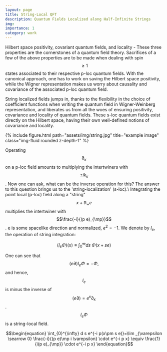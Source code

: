 ```yaml
---
layout: page
title: String-Local QFT
description: Quantum Fields Localized along Half-Infinite Strings
img:
importance: 1
category: work
---
```


Hilbert space positivity, covariant quantum fields, and locality - These three properties are the cornerstones of a quantum field theory. Sacrifices of a few of the above properties are to be made when dealing with spin$$\geq1$$ states associated to their respective p-loc quantum fields. With the canonical approach, one has to work on saving the Hilbert space positivity, while the Wigner representation makes us worry about causality and covariance of the associated p-loc quantum field.

String localized fields jumps in, thanks to the flexibility in the choice of coefficient functions when writing the quantum field in Wigner-Weinberg representation, and liberates us from all the woes of ensuring positivity, covariance and locality of quantum fields. These s-loc quantum fields exist directly on the Hilbert space, having their own well-defined notions of covariance and locality.


<div class="row">
    <div class="col">
    </div>
    <div class="col-6">
        {% include figure.html path="assets/img/string.jpg" title="example image" class="img-fluid rounded z-depth-1" %}
    </div>
    <div class="col">
    </div>
</div>

Operating $$\partial_\kappa$$ on a p-loc field amounts to multiplying the intertwiners with $$\pm ik_\kappa$$. Now one can ask, what can be the inverse operation for this? The answer to this question brings us to the 'string-localization' (s-loc).\\ 
Integrating the point local (p-loc) field along a "string" $$x+\mathbb{R}_{+} e$$ multiplies the intertwiner with $$\frac{-i}{(p e)_{\mp}}$$. e is some spacelike direction and normalized, $e^{2}=-1$. We denote by $I_{e}$, the operation of string integration:

$$
\left(I_{e} \Phi\right)(x) \equiv \int_{0}^{\infty} d s\; \Phi(x+s e)
$$

One can see that $$(e \partial) I_{e} \Phi=-\Phi,$$ and hence, $$I_{e}$$ is minus the inverse of $$(e \partial)=e^{\kappa} \partial_{\kappa}$$.
$$I_{e} \Phi$$ is a string-local field.

$$\begin{equation}
\int_{0}^{\infty} d s e^{-i p(x\pm s e)}=\lim _{\varepsilon \searrow 0} \frac{-i}{(p e)\mp i \varepsilon} \cdot e^{-i p x} \equiv \frac{1}{i(p e)_{\mp}} \cdot e^{-i p x}
\end{equation}$$


